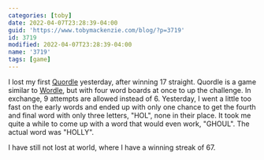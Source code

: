```yaml
---
categories: [toby]
date: 2022-04-07T23:28:39-04:00
guid: 'https://www.tobymackenzie.com/blog/?p=3719'
id: 3719
modified: 2022-04-07T23:28:39-04:00
name: '3719'
tags: [game]
---
```


I lost my first [Quordle](https://quordle.com) yesterday, after winning 17 straight.<!--more-->  Quordle is a game similar to [Wordle](https://www.nytimes.com/games/wordle/index.html), but with four word boards at once to up the challenge.  In exchange, 9 attempts are allowed instead of 6.  Yesterday, I went a little too fast on the early words and ended up with only one chance to get the fourth and final word with only three letters, "HOL", none in their place.  It took me quite a while to come up with a word that would even work, "GHOUL".  The actual word was "HOLLY".

I have still not lost at world, where I have a winning streak of 67.
